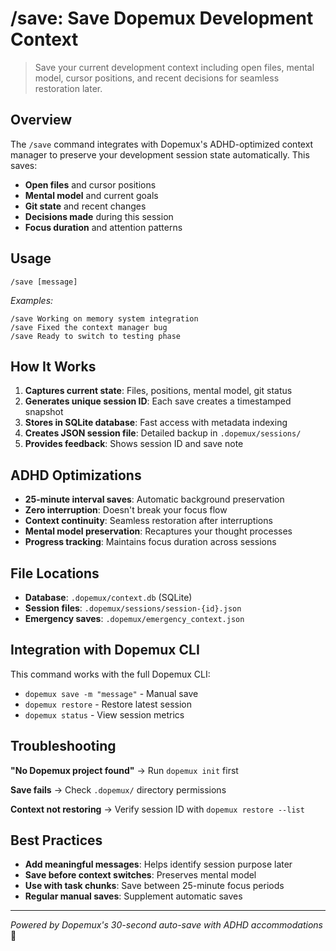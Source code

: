 # /save: Save Dopemux Development Context

> Save your current development context including open files, mental model, cursor positions, and recent decisions for seamless restoration later.

## Overview
The `/save` command integrates with Dopemux's ADHD-optimized context manager to preserve your development session state automatically. This saves:

- **Open files** and cursor positions
- **Mental model** and current goals
- **Git state** and recent changes
- **Decisions made** during this session
- **Focus duration** and attention patterns

## Usage
```
/save [message]
```
*Examples:*
```
/save Working on memory system integration
/save Fixed the context manager bug
/save Ready to switch to testing phase
```

## How It Works
1. **Captures current state**: Files, positions, mental model, git status
2. **Generates unique session ID**: Each save creates a timestamped snapshot
3. **Stores in SQLite database**: Fast access with metadata indexing
4. **Creates JSON session file**: Detailed backup in `.dopemux/sessions/`
5. **Provides feedback**: Shows session ID and save note

## ADHD Optimizations
- **25-minute interval saves**: Automatic background preservation
- **Zero interruption**: Doesn't break your focus flow
- **Context continuity**: Seamless restoration after interruptions
- **Mental model preservation**: Recaptures your thought processes
- **Progress tracking**: Maintains focus duration across sessions

## File Locations
- **Database**: `.dopemux/context.db` (SQLite)
- **Session files**: `.dopemux/sessions/session-{id}.json`
- **Emergency saves**: `.dopemux/emergency_context.json`

## Integration with Dopemux CLI
This command works with the full Dopemux CLI:
- `dopemux save -m "message"` - Manual save
- `dopemux restore` - Restore latest session
- `dopemux status` - View session metrics

## Troubleshooting
**"No Dopemux project found"** → Run `dopemux init` first

**Save fails** → Check `.dopemux/` directory permissions

**Context not restoring** → Verify session ID with `dopemux restore --list`

## Best Practices
- **Add meaningful messages**: Helps identify session purpose later
- **Save before context switches**: Preserves mental model
- **Use with task chunks**: Save between 25-minute focus periods
- **Regular manual saves**: Supplement automatic saves

---
*Powered by Dopemux's 30-second auto-save with ADHD accommodations* 🧠